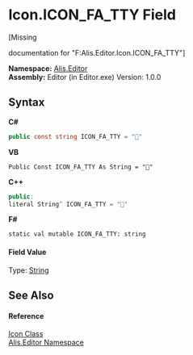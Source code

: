 # Icon.ICON_FA_TTY Field
 

\[Missing <summary> documentation for "F:Alis.Editor.Icon.ICON_FA_TTY"\]

**Namespace:**&nbsp;<a href="b150ade4-39de-a232-5f06-d3cdc1b2c538">Alis.Editor</a><br />**Assembly:**&nbsp;Editor (in Editor.exe) Version: 1.0.0

## Syntax

**C#**<br />
``` C#
public const string ICON_FA_TTY = ""
```

**VB**<br />
``` VB
Public Const ICON_FA_TTY As String = ""
```

**C++**<br />
``` C++
public:
literal String^ ICON_FA_TTY = ""
```

**F#**<br />
``` F#
static val mutable ICON_FA_TTY: string
```


#### Field Value
Type: <a href="https://docs.microsoft.com/dotnet/api/system.string" target="_blank">String</a>

## See Also


#### Reference
<a href="cc0f883c-67f8-f772-c6d7-a60b129f22a7">Icon Class</a><br /><a href="b150ade4-39de-a232-5f06-d3cdc1b2c538">Alis.Editor Namespace</a><br />